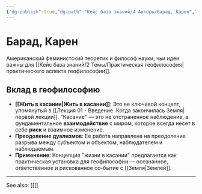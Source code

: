 ```yaml
---
{"dg-publish":true,"dg-path":"Кейс база знаний/4 Авторы/Барад, Карен","permalink":"/kejs-baza-znanij/4-avtory/barad-karen/"}
---
```


# Барад, Карен

Американский феминистский теоретик и философ науки, чьи идеи важны для [[Кейс база знаний/2 Темы/Практическая геофилософия\|практического аспекта геофилософии]].

## Вклад в геофилософию
- **[[Жить в касании\|Жить в касании]]**: Это ее ключевой концепт, упомянутый в [[Лекция 01 - Введение. Когда закончилась Земля\|первой лекции]]. "Касание" — это не отстраненное наблюдение, а фундаментальное **взаимодействие** с миром, которое всегда несет в себе **риск** и взаимное изменение.
- **Преодоление дуализмов**: Ее работа направлена на преодоление разрыва между субъектом и объектом, наблюдателем и наблюдаемым.
- **Применение**: Концепция "жизни в касании" предлагается как практическая установка для геофилософии — осознанное, ответственное и рискованное со-бытие с [[Земля\|Землей]].






---
See also:
[[]]
